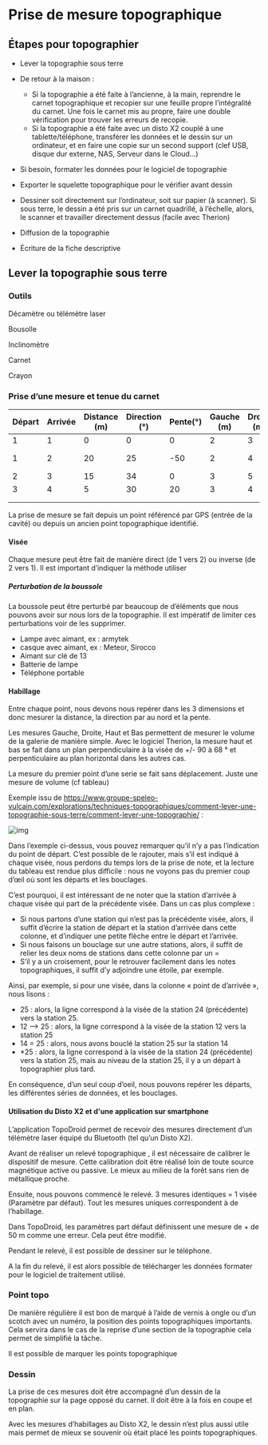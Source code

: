 # Prise de mesure topographique

## Étapes pour topographier

- Lever la topographie sous terre
- De retour à la maison :
	- Si la topographie a été faite à l’ancienne, à la main, reprendre le carnet topographique et recopier sur une feuille propre l’intégralité du carnet. Une fois le carnet mis au propre, faire une double vérification pour trouver les erreurs de recopie.
	- Si la topographie a été faite avec un disto X2 couplé à une tablette/téléphone, transférer les données et le dessin sur un ordinateur, et en faire une copie sur un second support (clef USB, disque dur externe, NAS, Serveur dans le Cloud…)
- Si besoin, formater les données pour le logiciel de topographie
- Exporter le squelette topographique pour le vérifier avant dessin

- Dessiner soit directement sur l’ordinateur, soit sur papier (à scanner). Si sous terre, le dessin a été pris sur un carnet quadrillé, à l’échelle, alors, le scanner et travailler directement dessus (facile avec Therion)

- Diffusion de la topographie
- Écriture de la fiche descriptive

## Lever la topographie sous terre

### Outils

Décamètre ou télémètre laser

Bousolle

Inclinomètre

Carnet

Crayon

### Prise d’une mesure et tenue du carnet

| Départ | Arrivée | Distance (m) | Direction (°) | Pente(°) | Gauche (m) | Droite (m) | Haut (m) | Bas (m) | Commentaire            |
| ------ | ------- | ------------ | ------------- | -------- | ---------- | ---------- | -------- | ------- | ---------------------- |
| 1      | 1       | 0            | 0             | 0        | 2          | 3          | 6        | 8       | Start                  |
| 1      | 2       | 20           | 25            | -50      | 2          | 4          | 6        | 1       | Entrée au bas du puits |
| 2      | 3       | 15           | 34            | 0        | 3          | 5          | 6        | 1       |                        |
| 3      | 4       | 5            | 30            | 20       | 3          | 4          | 1        | 4       |                        |
|        |         |              |               |          |            |            |          |         |                        |
|        |         |              |               |          |            |            |          |         |                        |

La prise de mesure se fait depuis un point référencé par GPS (entrée de la cavité) ou depuis un ancien point topographique identifié.

#### Visée

Chaque mesure peut être fait de manière direct (de 1 vers 2) ou inverse (de 2 vers 1). Il est important d’indiquer la méthode utiliser

##### Perturbation de la boussole

La boussole peut être perturbé par beaucoup de d’éléments que nous pouvons avoir sur nous lors de la topographie. Il est impératif de limiter ces perturbations voir de les supprimer.

- Lampe avec aimant, ex : armytek
- casque avec aimant, ex : Meteor, Sirocco
- Aimant sur clé de 13
- Batterie de lampe
- Téléphone portable

#### Habillage

Entre chaque point, nous devons nous repérer dans les 3 dimensions et donc mesurer la distance, la direction par au nord et la pente.

Les mesures Gauche, Droite, Haut et Bas permettent de mesurer le volume de la galerie de manière simple.  Avec le logiciel Therion, la mesure haut et bas se fait dans un plan perpendiculaire à la visée de +/- 90 à 68 ° et perpenticulaire au plan horizontal dans les autres cas.

La mesure du premier point d’une serie se fait sans déplacement. Juste une mesure de volume (cf tableau)

Exemple issu de https://www.groupe-speleo-vulcain.com/explorations/techniques-topographiques/comment-lever-une-topographie-sous-terre/comment-lever-une-topographie/ : 

![img](https://www.groupe-speleo-vulcain.com/wp-content/uploads/2020/05/Data-carnet-1430x1024.png)

Dans l’exemple ci-dessus, vous pouvez remarquer qu’il n’y a pas l’indication du point de départ. C’est possible de le rajouter, mais s’il est indiqué à chaque visée, nous perdons du temps lors de la prise de note, et la lecture du tableau est rendue plus difficile : nous ne voyons pas du premier coup d’œil où sont les départs et les bouclages.

C’est pourquoi, il est intéressant de ne noter que la station d’arrivée à chaque visée qui part de la précédente visée. Dans un cas plus complexe :

- Si nous partons d’une station qui n’est pas la précédente visée, alors, il suffit d’écrire la station de départ et la station d’arrivée dans cette colonne, et d’indiquer une petite flèche entre le départ et l’arrivée.
- Si nous faisons un bouclage sur une autre stations, alors, il suffit de relier les deux noms de stations dans cette colonne par un =
- S’il y a un croisement, pour le retrouver facilement dans les notes topographiques, il suffit d’y adjoindre une étoile, par exemple.

Ainsi, par exemple, si pour une visée, dans la colonne « point de d’arrivée », nous lisons :

- 25 : alors, la ligne correspond à la visée de la station 24 (précédente) vers la station 25.
- 12 –> 25 : alors, la ligne correspond à la visée de la station 12 vers la station 25
- 14 = 25 : alors, nous avons bouclé la station 25 sur la station 14
- *25 : alors, la ligne correspond à la visée de la station 24 (précédente) vers la station 25, mais au niveau de la station 25, il y a un départ à topographier plus tard.

En conséquence, d’un seul coup d’oeil, nous pouvons repérer les départs, les différentes séries de données, et les bouclages.

#### Utilisation du Disto X2 et d'une application sur smartphone

L’application TopoDroid permet de recevoir des mesures directement d’un télémètre laser équipé du Bluetooth (tel qu’un Disto X2). 

Avant de réaliser un relevé topographique , il est nécessaire de calibrer le dispositif de mesure. Cette calibration doit être réalisé loin de toute source magnétique active ou passive. Le mieux au milieu de la forêt sans rien de métallique proche.

Ensuite, nous pouvons commencé le relevé. 3 mesures identiques = 1 visée (Paramètre par défaut). Tout les mesures uniques correspondent à de l’habillage. 

Dans TopoDroid, les paramètres part défaut définissent une mesure de + de 50 m comme une erreur. Cela peut être modifié.

Pendant le relevé, il est possible de dessiner sur le téléphone. 

A la fin du relevé, il est alors possible de télécharger les données formater pour le logiciel de traitement utilisé. 

### Point topo

De manière régulière il est bon de marqué à l’aide de vernis à ongle ou d’un scotch avec un numéro, la position des points topographiques importants. Cela servira dans le cas de la reprise d’une section de la topographie cela permet de simplifié la tâche. 

Il est possible de marquer les points topographique

### Dessin

La prise de ces mesures doit être accompagné d’un dessin de la topographie sur la page opposé du carnet. Il doit être à la fois en coupe et en plan.

Avec les mesures d’habillages au Disto X2, le dessin n’est plus aussi utile mais permet de mieux se souvenir où était placé les points topographiques.


